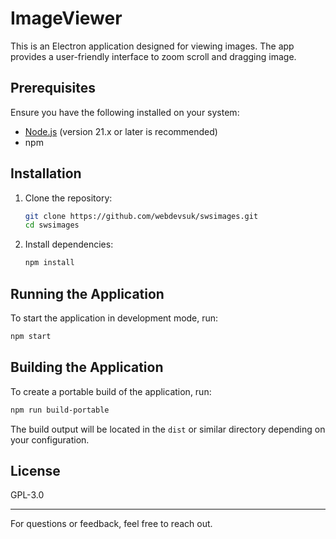# ImageViewer

This is an Electron application designed for viewing images. The app provides a user-friendly interface to zoom scroll and dragging image.

## Prerequisites

Ensure you have the following installed on your system:

- [Node.js](https://nodejs.org/) (version 21.x or later is recommended)
- npm&#x20;

## Installation

1. Clone the repository:

   ```bash
   git clone https://github.com/webdevsuk/swsimages.git
   cd swsimages
   ```

2. Install dependencies:

   ```bash
   npm install
   ```

## Running the Application

To start the application in development mode, run:

```bash
npm start
```

## Building the Application

To create a portable build of the application, run:

```bash
npm run build-portable
```

The build output will be located in the `dist` or similar directory depending on your configuration.



## License

GPL-3.0

---

For questions or feedback, feel free to reach out.

